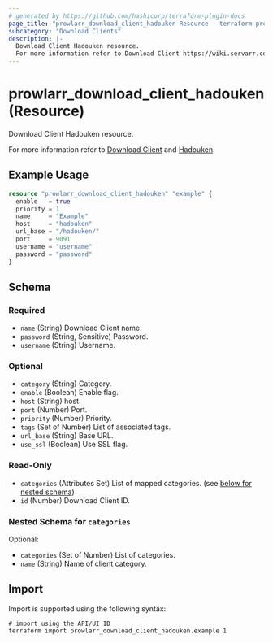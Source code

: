 ```yaml
---
# generated by https://github.com/hashicorp/terraform-plugin-docs
page_title: "prowlarr_download_client_hadouken Resource - terraform-provider-prowlarr"
subcategory: "Download Clients"
description: |-
  Download Client Hadouken resource.
  For more information refer to Download Client https://wiki.servarr.com/prowlarr/settings#download-clients and Hadouken https://wiki.servarr.com/prowlarr/supported#hadouken.
---
```


# prowlarr_download_client_hadouken (Resource)

<!-- subcategory:Download Clients -->Download Client Hadouken resource.
For more information refer to [Download Client](https://wiki.servarr.com/prowlarr/settings#download-clients) and [Hadouken](https://wiki.servarr.com/prowlarr/supported#hadouken).

## Example Usage

```terraform
resource "prowlarr_download_client_hadouken" "example" {
  enable   = true
  priority = 1
  name     = "Example"
  host     = "hadouken"
  url_base = "/hadouken/"
  port     = 9091
  username = "username"
  password = "password"
}
```

<!-- schema generated by tfplugindocs -->
## Schema

### Required

- `name` (String) Download Client name.
- `password` (String, Sensitive) Password.
- `username` (String) Username.

### Optional

- `category` (String) Category.
- `enable` (Boolean) Enable flag.
- `host` (String) host.
- `port` (Number) Port.
- `priority` (Number) Priority.
- `tags` (Set of Number) List of associated tags.
- `url_base` (String) Base URL.
- `use_ssl` (Boolean) Use SSL flag.

### Read-Only

- `categories` (Attributes Set) List of mapped categories. (see [below for nested schema](#nestedatt--categories))
- `id` (Number) Download Client ID.

<a id="nestedatt--categories"></a>
### Nested Schema for `categories`

Optional:

- `categories` (Set of Number) List of categories.
- `name` (String) Name of client category.

## Import

Import is supported using the following syntax:

```shell
# import using the API/UI ID
terraform import prowlarr_download_client_hadouken.example 1
```
